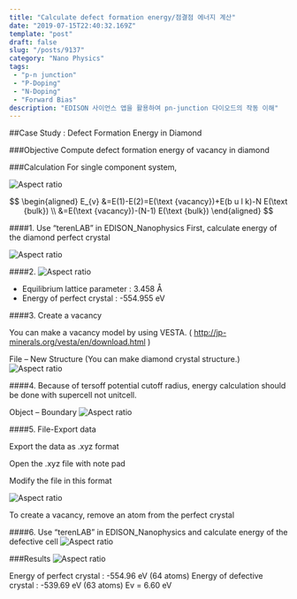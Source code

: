 ```yaml
---
title: "Calculate defect formation energy/점결점 에너지 계산"
date: "2019-07-15T22:40:32.169Z"
template: "post"
draft: false
slug: "/posts/9137"
category: "Nano Physics"
tags: 
 - "p-n junction"
 - "P-Doping"
 - "N-Doping"
 - "Forward Bias"
description: "EDISON 사이언스 앱을 활용하여 pn-junction 다이오드의 작동 이해"
---
```


##Case Study : Defect Formation Energy in Diamond

###Objective 
Compute defect formation energy of vacancy in diamond

###Calculation 
For single component system,

![Aspect ratio](/media/POST/9137/0.jpg)

$$
\begin{aligned} E_{v} &=E(1)-E(2)=E(\text {vacancy})+E(b u l k)-N E(\text {bulk}) \\ &=E(\text {vacancy})-(N-1) E(\text {bulk}) \end{aligned}
$$


####1.
Use “terenLAB” in EDISON_Nanophysics
First, calculate energy of the diamond perfect crystal

![Aspect ratio](/media/POST/9137/1.jpg)



####2.
![Aspect ratio](/media/POST/9137/2.jpg)

- Equilibrium lattice parameter : 3.458 Å 
- Energy of perfect crystal : -554.955 eV



####3.
Create a vacancy

You can make a vacancy model by using VESTA. ( http://jp-minerals.org/vesta/en/download.html )

File – New Structure (You can make diamond crystal structure.)
![Aspect ratio](/media/POST/9137/3.jpg)

####4.
Because of tersoff potential cutoff radius, energy calculation should be done with supercell not unitcell.

Object – Boundary
![Aspect ratio](/media/POST/9137/4.jpg)

####5.
File-Export data

Export the data as .xyz format
  

Open the .xyz file with note pad

Modify the file in this format

![Aspect ratio](/media/POST/9137/5.jpg)

To create a vacancy, remove an atom from the perfect crystal


####6.
Use “terenLAB” in EDISON_Nanophysics and calculate energy of the defective cell
![Aspect ratio](/media/POST/9137/6.jpg)


###Results
![Aspect ratio](/media/POST/9137/7.jpg)

Energy of perfect crystal : -554.96 eV (64 atoms) 
Energy of defective crystal : -539.69 eV (63 atoms) 
Ev = 6.60 eV

